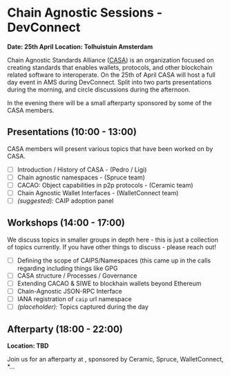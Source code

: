 # Chain Agnostic Sessions - DevConnect

**Date: 25th April**
**Location: Tolhuistuin Amsterdam**

Chain Agnostic Standards Alliance ([CASA](https://github.com/ChainAgnostic/CASA)) is an organization focused on creating standards that enables wallets, protocols, and other blockchain related software to interoperate. On the 25th of April CASA will host a full day event in AMS during DevConnect. Split into two parts presentations during the morning, and circle discussions during the afternoon. 

In the evening there will be a small afterparty sponsored by some of the CASA members.

## Presentations (10:00 - 13:00)
CASA members will present various topics that have been worked on by CASA.

- [ ] Introduction / History of CASA - (Pedro / Ligi)
- [ ] Chain agnostic namespaces - (Spruce team)
- [ ] CACAO: Object capabilities in p2p protocols - (Ceramic team)
- [ ] Chain Agnostic Wallet Interfaces - (WalletConnect team)
- [ ] *(suggested):* CAIP adoption panel

## Workshops  (14:00 - 17:00)
We discuss topics in smaller groups in depth here - this is just a collection of topics currently. If you have other things to discuss - please reach out!

- [ ] Defining the scope of CAIPS/Namespaces (this came up in the calls regarding including things like GPG
- [ ] CASA structure / Processes / Governance
- [ ] Extending CACAO & SIWE to blockhain wallets beyond Ethereum
- [ ] Chain-Agnostic JSON-RPC Interface
- [ ] IANA registration of `caip` url namespace
- [ ] *(placeholder):* Topics captured during the day

## Afterparty (18:00 - 22:00)

**Location: TBD**

Join us for an afterparty at *<Location-XY>*, sponsored by Ceramic, Spruce, WalletConnect, <Sponsor3>*...
